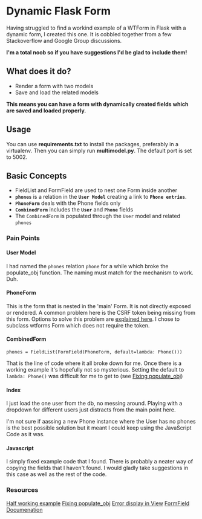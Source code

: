 # Dynamic Flask Form
Having struggled to find a workind example of a WTForm in Flask with
a dynamic form, I created this one. It is cobbled together from a few
Stackoverflow and Google Group discussions.

**I'm a total noob so if you have suggestions I'd be glad to include them!**

## What does it do?
- Render a form with two models
- Save and load the related models

**This means you can have a form with dynamically created fields which are
saved and loaded properly.**

## Usage
You can use **requirements.txt** to install the packages, preferably in a virtualenv.
Then you can simply run **multimodel.py**. The default port is set to 5002.

## Basic Concepts
- FieldList and FormField are used to nest one Form inside another
- **`phones`** is a relation in the **`User Model`** creating a link to **`Phone entries`**.
- **`PhoneForm`** deals with the Phone fields only
- **`CombinedForm`** includes the **`User`** and **`Phone`** fields
- The `CombinedForm` is populated through the `User` model and related `phones`

### Pain Points
#### User Model
I had named the `phones` relation `phone` for a while which broke the populate_obj
function. The naming must match for the mechanism to work. Duh.

#### PhoneForm
This is the form that is nested in the 'main' Form. It is not directly exposed
or rendered. A common problem here is the CSRF token being missing from this form.
Options to solve this problem are [explained here](http://stackoverflow.com/questions/15649027/wtforms-csrf-flask-fieldlist).
I chose to subclass wtforms Form which does not require the token.

#### CombinedForm
`phones = FieldList(FormField(PhoneForm, default=lambda: Phone()))`

That is the line of code where it all broke down for me. Once there is a working
example it's hopefully not so mysterious. Setting the default to `lambda: Phone()`
was difficult for me to get to (see [Fixing populate_obj](https://groups.google.com/forum/#!msg/wtforms/5KQvYdLFiKE/TSgHIxmsI8wJ))

#### Index
I just load the one user from the db, no messing around.
Playing with a dropdown for different users just distracts from the main
point here.

I'm not sure if aassing a new Phone instance where the User has no phones is the
best possible solution but it meant I could keep using the JavaScript Code as it was.

#### Javascript
I simply fixed example code that I found. There is probably a neater way of copying the fields
that I haven't found. I would gladly take suggestions in this case as well as the rest of the code.


### Resources
[Half working example](https://gist.github.com/kageurufu/6813878)
[Fixing populate_obj](https://groups.google.com/forum/#!msg/wtforms/5KQvYdLFiKE/TSgHIxmsI8wJ)
[Error display in View](http://wtforms.simplecodes.com/docs/1.0.1/crash_course.html#displaying-errors)
[FormField Documenation](http://wtforms.simplecodes.com/docs/0.6.1/fields.html#wtforms.fields.FormField)